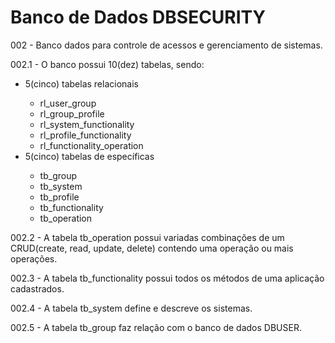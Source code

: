 <html>
 <body>
 <h1>Banco de Dados DBSECURITY</h1>
 <p>002 - Banco dados para controle de acessos e gerenciamento de sistemas.</p>
 <p>002.1 - O banco possui 10(dez) tabelas, sendo:</p>
 <ul>
 <li>5(cinco) tabelas relacionais</li>
 <ul>
 <li>rl_user_group</li>
 <li>rl_group_profile</li>
 <li>rl_system_functionality</li>
 <li>rl_profile_functionality</li>
 <li>rl_functionality_operation</li>
 </ul>
 <li>5(cinco) tabelas de específicas</li>
 <ul>
 <li>tb_group</li>
 <li>tb_system</li>
 <li>tb_profile</li>
 <li>tb_functionality</li>
 <li>tb_operation</li>
 </ul>
 </ul>
 <p>002.2 - A tabela tb_operation possui variadas combinações de um CRUD(create, read, update, delete) contendo uma operação ou mais operações. </p>
 <p>002.3 - A tabela tb_functionality possui todos os métodos de uma aplicação cadastrados.</p>
 <p>002.4 - A tabela tb_system define e descreve os sistemas.</p>
 <p>002.5 - A tabela tb_group faz relação com o banco de dados DBUSER.</p> 
 </body>
</html>
